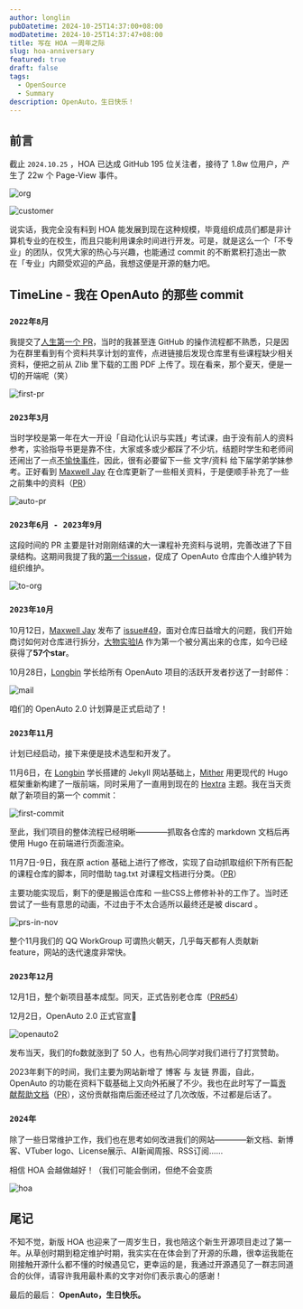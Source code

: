 ```yaml
---
author: longlin
pubDatetime: 2024-10-25T14:37:00+08:00
modDatetime: 2024-10-25T14:37:47+08:00
title: 写在 HOA 一周年之际
slug: hoa-anniversary
featured: true
draft: false
tags:
  - OpenSource
  - Summary
description: OpenAuto，生日快乐！
---
```


## 前言

截止 `2024.10.25` ，HOA 已达成 GitHub 195 位关注者，接待了 1.8w 位用户，产生了 22w 个 Page-View 事件。

![org](@assets/images/HOA-anniversary/org.png)

![customer](@assets/images/HOA-anniversary/customer.png)

说实话，我完全没有料到 HOA 能发展到现在这种规模，毕竟组织成员们都是非计算机专业的在校生，而且只能利用课余时间进行开发。可是，就是这么一个「不专业」的团队，仅凭大家的热心与兴趣，也能通过 commit 的不断累积打造出一款在「专业」内颇受欢迎的产品，我想这便是开源的魅力吧。

## TimeLine - 我在 OpenAuto 的那些 commit

### `2022年8月`

我提交了[人生第一个 PR](https://github.com/HITSZ-OpenAuto/HITSZ-OpenAuto/pull/9)，当时的我甚至连 GitHub 的操作流程都不熟悉，只是因为在群里看到有个资料共享计划的宣传，点进链接后发现仓库里有些课程缺少相关资料，便把之前从 Zlib 里下载的工图 PDF 上传了。现在看来，那个夏天，便是一切的开端呢（笑）

![first-pr](@assets/images/HOA-anniversary/first-pr.png)

### `2023年3月`

当时学校是第一年在大一开设「自动化认识与实践」考试课，由于没有前人的资料参考，实验指导书更是靠不住，大家或多或少都踩了不少坑，结题时学生和老师间还闹出了一点[不愉快事件](https://github.com/longlin10086/HITSZ_lab_project?tab=readme-ov-file#4-%E5%86%99%E5%9C%A8%E6%9C%80%E5%90%8E)，因此，很有必要留下一些 文字/资料 给下届学弟学妹参考。正好看到 [Maxwell Jay](https://github.com/MaxwellJay256) 在仓库更新了一些相关资料，于是便顺手补充了一些之前集中的资料（[PR](https://github.com/HITSZ-OpenAuto/HITSZ-OpenAuto/pull/22)）

![auto-pr](@assets/images/HOA-anniversary/auto-pr.png)

### `2023年6月 - 2023年9月`

这段时间的 PR 主要是针对刚刚结课的大一课程补充资料与说明，完善改进了下目录结构。这期间我提了我的[第一个issue](https://github.com/HITSZ-OpenAuto/HITSZ-OpenAuto/issues/40)，促成了 OpenAuto 仓库由个人维护转为组织维护。

![to-org](@assets/images/HOA-anniversary/to-org.png)

### `2023年10月`

10月12日，[Maxwell Jay](https://github.com/MaxwellJay256) 发布了 [issue#49](https://github.com/HITSZ-OpenAuto/HITSZ-OpenAuto/issues/49)，面对仓库日益增大的问题，我们开始商讨如何对仓库进行拆分，[大物实验IA](https://github.com/HITSZ-OpenAuto/PHYS1002) 作为第一个被分离出来的仓库，如今已经获得了**57个star**。

10月28日，[Longbin](https://github.com/TangLongbin) 学长给所有 OpenAuto 项目的活跃开发者抄送了一封邮件：

![mail](@assets/images/HOA-anniversary/mail.png)

咱们的 OpenAuto 2.0 计划算是正式启动了！

### `2023年11月`

计划已经启动，接下来便是技术选型和开发了。

11月6日，在 [Longbin](https://github.com/TangLongbin) 学长搭建的 Jekyll 网站基础上，[Mither](https://github.com/kowyo) 用更现代的 Hugo 框架重新构建了一版前端，同时采用了一直用到现在的 [Hextra](https://imfing.github.io/hextra/) 主题。我在当天贡献了新项目的第一个 commit：

![first-commit](@assets/images/HOA-anniversary/first-commit.png)

至此，我们项目的整体流程已经明晰————抓取各仓库的 markdown 文档后再使用 Hugo 在前端进行页面渲染。

11月7日-9日，我在原 action 基础上进行了修改，实现了自动抓取组织下所有匹配的课程仓库的脚本，同时借助 tag.txt 对课程文档进行分类。（[PR](https://github.com/HITSZ-OpenAuto/hoa-moe/pull/3)）

主要功能实现后，剩下的便是搬运仓库和 一些CSS上修修补补的工作了。当时还尝试了一些有意思的动画，不过由于不太合适所以最终还是被 discard 。

![prs-in-nov](@assets/images/HOA-anniversary/prs-in-nov.png)

整个11月我们的 QQ WorkGroup 可谓热火朝天，几乎每天都有人贡献新 feature，网站的迭代速度非常快。

### `2023年12月`

12月1日，整个新项目基本成型。同天，正式告别老仓库（[PR#54](https://github.com/HITSZ-OpenAuto/HITSZ-OpenAuto/pull/54)）

12月2日，OpenAuto 2.0 正式官宣🎉

![openauto2](@assets/images/HOA-anniversary/openauto2.png)

发布当天，我们的fo数就涨到了 50 人，也有热心同学对我们进行了打赏赞助。

2023年剩下的时间，我们主要为网站新增了 博客 与 友链 界面，自此，OpenAuto 的功能在资料下载基础上又向外拓展了不少。我也在此时写了一篇[贡献帮助文档](https://hoa.moe/blog/writing-rules/)（[PR](https://hoa.moe/blog/writing-rules/)），这份贡献指南后面还经过了几次改版，不过都是后话了。

### `2024年`

除了一些日常维护工作，我们也在思考如何改进我们的网站————新文档、新博客、VTuber logo、License展示、AI新闻周报、RSS订阅……

相信 HOA 会越做越好！（我们可能会倒闭，但绝不会变质

![hoa](@assets/images/HOA-anniversary/hoa.png)

## 尾记

不知不觉，新版 HOA 也迎来了一周岁生日，我也陪这个新生开源项目走过了第一年。从草创时期到稳定维护时期，我实实在在体会到了开源的乐趣，很幸运我能在刚接触开源什么都不懂的时候遇见它，更幸运的是，我通过开源遇见了一群志同道合的伙伴，请容许我用最朴素的文字对你们表示衷心的感谢！

最后的最后：
**OpenAuto，生日快乐。**
